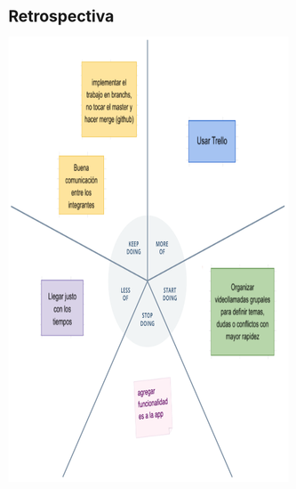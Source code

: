 # Retrospectiva
<div align="center">
  <img width="850" height="800" src="design/images/retro_starfish.png">
</div>


  
  
  
